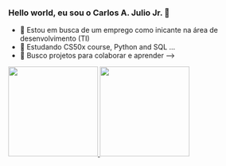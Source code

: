 ### Hello world, eu sou o Carlos A. Julio Jr. 👋

- 🔭 Estou em busca de um emprego como inicante na área de desenvolvimento (TI)
- 🌱 Estudando CS50x course, Python and SQL ...
- 🤔 Busco projetos para colaborar e aprender
-->

<div>
  <a href="https://github.com/cajjunior">
  <img height="180em" src="https://github-readme-stats.vercel.app/api?username=cajjunior&show_icons=true&theme=blue&include_all_commits=true&count_private=true"/>
  <img height="180em" src="https://github-readme-stats.vercel.app/api/top-langs/?username=cajjunior&layout=compact&langs_count=7&theme=blue"/>
</div>
